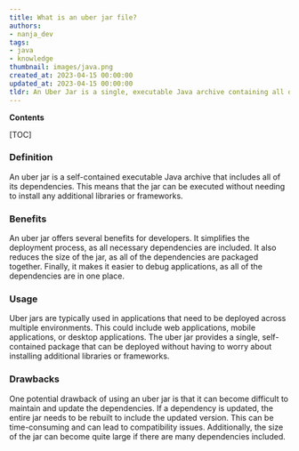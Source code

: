 ```yaml
---
title: What is an uber jar file?
authors:
- nanja_dev
tags:
- java
- knowledge
thumbnail: images/java.png
created_at: 2023-04-15 00:00:00
updated_at: 2023-04-15 00:00:00
tldr: An Uber Jar is a single, executable Java archive containing all of the application`s dependencies, classes, and resources.
---
```


**Contents**

[TOC]

### Definition

An uber jar is a self-contained executable Java archive that includes all of its dependencies. This means that the jar can be executed without needing to install any additional libraries or frameworks.

### Benefits

An uber jar offers several benefits for developers. It simplifies the deployment process, as all necessary dependencies are included. It also reduces the size of the jar, as all of the dependencies are packaged together. Finally, it makes it easier to debug applications, as all of the dependencies are in one place.

### Usage

Uber jars are typically used in applications that need to be deployed across multiple environments. This could include web applications, mobile applications, or desktop applications. The uber jar provides a single, self-contained package that can be deployed without having to worry about installing additional libraries or frameworks.

### Drawbacks

One potential drawback of using an uber jar is that it can become difficult to maintain and update the dependencies. If a dependency is updated, the entire jar needs to be rebuilt to include the updated version. This can be time-consuming and can lead to compatibility issues. Additionally, the size of the jar can become quite large if there are many dependencies included.
